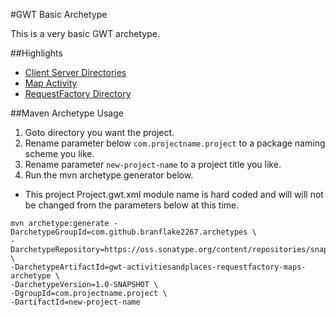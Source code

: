#GWT Basic Archetype

This is a very basic GWT archetype. 

##Highlights
* [Client Server Directories](https://github.com/branflake2267/Archetypes/tree/master/archetypes/gwt-activitiesandplaces-requestfactory-maps/src/main/java/org/gonevertical/project)
* [Map Activity](https://github.com/branflake2267/Archetypes/tree/master/archetypes/gwt-activitiesandplaces-requestfactory-maps/src/main/java/org/gonevertical/project/client/application/map)
* [RequestFactory Directory](https://github.com/branflake2267/Archetypes/tree/master/archetypes/gwt-activitiesandplaces-requestfactory-maps/src/main/java/org/gonevertical/project/client/requestfactory)

##Maven Archetype Usage

1. Goto directory you want the project.
2. Rename parameter below `com.projectname.project` to a package naming scheme you like.
3. Rename parameter `new-project-name` to a project title you like.
4. Run the mvn archetype generator below.

* This project Project.gwt.xml module name is hard coded and will will not be changed from the parameters below at this time.

```
mvn archetype:generate -DarchetypeGroupId=com.github.branflake2267.archetypes \
-DarchetypeRepository=https://oss.sonatype.org/content/repositories/snapshots \
-DarchetypeArtifactId=gwt-activitiesandplaces-requestfactory-maps-archetype \
-DarchetypeVersion=1.0-SNAPSHOT \
-DgroupId=com.projectname.project \
-DartifactId=new-project-name 
```
